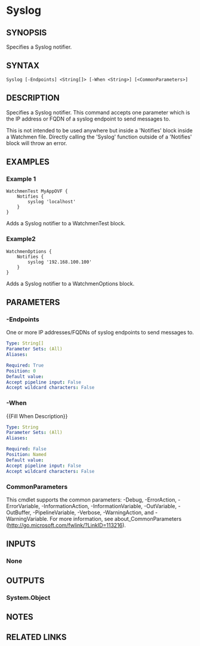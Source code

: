 ﻿---
external help file: Watchmen-help.xml
online version: https://github.com/devblackops/watchmen/blob/master/docs/functions/Help-Syslog.md
schema: 2.0.0
---

# Syslog
## SYNOPSIS
Specifies a Syslog notifier.
## SYNTAX

```
Syslog [-Endpoints] <String[]> [-When <String>] [<CommonParameters>]
```

## DESCRIPTION
Specifies a Syslog notifier. This command accepts one parameter which is the IP address or FQDN of a syslog endpoint to send messages to.

This is not intended to be used anywhere but inside a 'Notifies' block inside a Watchmen file. Directly calling the 'Syslog' function outside of a
'Notifies' block will throw an error.
## EXAMPLES

### Example 1
```
WatchmenTest MyAppOVF {
    Notifies {
        syslog 'localhost'
    }
}
```

Adds a Syslog notifier to a WatchmenTest block.
### Example2
```
WatchmenOptions {
    Notifies {
        syslog '192.168.100.100'
    }
}
```

Adds a Syslog notifier to a WatchmenOptions block.
## PARAMETERS

### -Endpoints
One or more IP addresses/FQDNs of syslog endpoints to send messages to.

```yaml
Type: String[]
Parameter Sets: (All)
Aliases: 

Required: True
Position: 0
Default value: 
Accept pipeline input: False
Accept wildcard characters: False
```

### -When
{{Fill When Description}}

```yaml
Type: String
Parameter Sets: (All)
Aliases: 

Required: False
Position: Named
Default value: 
Accept pipeline input: False
Accept wildcard characters: False
```

### CommonParameters
This cmdlet supports the common parameters: -Debug, -ErrorAction, -ErrorVariable, -InformationAction, -InformationVariable, -OutVariable, -OutBuffer, -PipelineVariable, -Verbose, -WarningAction, and -WarningVariable. For more information, see about_CommonParameters (http://go.microsoft.com/fwlink/?LinkID=113216).
## INPUTS

### None

## OUTPUTS

### System.Object

## NOTES

## RELATED LINKS

